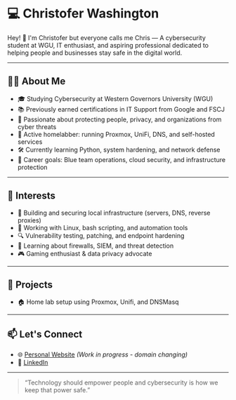 # 💻 Christofer Washington

Hey! 👋 I'm Christofer but everyone calls me Chris — A cybersecurity student at WGU, IT enthusiast, and aspiring professional dedicated to helping people and businesses stay safe in the digital world.

---

## 👨‍💻 About Me

- 🎓 Studying Cybersecurity at Western Governors University (WGU)
- 📚 Previously earned certifications in IT Support from Google and FSCJ
- 🔐 Passionate about protecting people, privacy, and organizations from cyber threats
- 🧰 Active homelabber: running Proxmox, UniFi, DNS, and self-hosted services
- 🛠️ Currently learning Python, system hardening, and network defense
- 🎯 Career goals: Blue team operations, cloud security, and infrastructure protection

---

## 🧠 Interests

- 🔧 Building and securing local infrastructure (servers, DNS, reverse proxies)
- 🐧 Working with Linux, bash scripting, and automation tools
- 🔍 Vulnerability testing, patching, and endpoint hardening
- 📡 Learning about firewalls, SIEM, and threat detection
- 🎮 Gaming enthusiast & data privacy advocate

---

## 🚀 Projects

- 🏠 Home lab setup using Proxmox, Unifi, and DNSMasq

---

## 📫 Let's Connect

- 🌐 [Personal Website](https://cmcneil.com) *(Work in progress - domain changing)*
- 💼 [LinkedIn](https://www.linkedin.com/in/christofer-washington)

---

> “Technology should empower people and cybersecurity is how we keep that power safe.”

